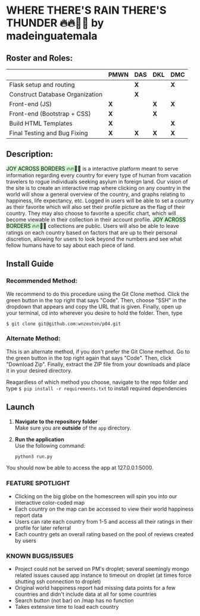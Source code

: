 # WHERE THERE'S RAIN THERE'S THUNDER 🔥🔥😵‍💫 by madeinguatemala


## Roster and Roles:  
|                                        | PMWN       | DAS        |  DKL       | DMC      |
| -------------------------------------- | ---------- | ---------- | ---------- | -------- |
| Flask setup and routing                |            |    **X**   |            |   **X**  |
| Construct Database Organization        |            |    **X**   |            |          |
| Front-end (JS)                         |    **X**   |            |   **X**    |   **X**  |
| Front-end (Bootstrap + CSS)            |   **X**    |            |   **X**    |          |
| Build HTML Templates                   |    **X**   |            |            |   **X**  |
| Final Testing and Bug Fixing           |    **X**   |    **X**   |   **X**    |   **X**  |

## Description:
<mark style="background: #BBFABBA6;">JOY ACROSS BORDERS 🔥🔥😵‍💫</mark> is a interactive platform meant to serve information regarding every country for every type of human from vacation travelers to rogue individuals seeking asylum in foreign land. Our vision of the site is to create an interactive map where clicking on any country in the world will show a general overview of the country, and graphs relating to happiness, life expectancy, etc. Logged in users will be able to set a country as their favorite which will also set their profile picture as the flag of their country. They may also choose to favorite a specific chart, which will become viewable in their collection in their account profile. <mark style="background: #BBFABBA6;">JOY ACROSS BORDERS 🔥🔥😵‍💫</mark>  collections are public. Users will also be able to leave ratings on each country based on factors that are up to their personal discretion, allowing for users to look beyond the numbers and see what fellow humans have to say about each piece of land.

## Install Guide
### Recommended Method: 
We recommend to do this procedure using the Git Clone method. Click the green button in the top right that says "Code". Then, choose "SSH" in the dropdown that appears and copy the URL that is given. Finally, open up your terminal, cd into wherever you desire to hold the folder. Then, type 
```
$ git clone git@github.com:wnzeuton/p04.git
```

### Alternate Method: 
This is an alternate method, if you don't prefer the Git Clone method. Go to the green button in the top right again that says "Code". Then, click "Download Zip". Finally, extract the ZIP file from your downloads and place it in your desired directory. 

Reagardless of which method you choose, navigate to the repo folder and type ```$ pip install -r requirements.txt``` to install required dependencies

## Launch

1. **Navigate to the repository folder**  
   Make sure you are **outside** of the `app` directory.

2. **Run the application**  
   Use the following command:
   ```bash
   python3 run.py

You should now be able to access the app at 127.0.0.1:5000.
   
### FEATURE SPOTLIGHT
* Clicking on the big globe on the homescreen will spin you into our interactive color-coded map
* Each country on the map can be accessed to view their world happiness report data
* Users can rate each country from 1-5 and access all their ratings in their profile for later referral
* Each country gets an overall rating based on the pool of reviews created by users

### KNOWN BUGS/ISSUES
* Project could not be served on PM's droplet; several seemingly mongo related issues caused app instance to timeout on droplet (at times force shutting ssh connection to droplet)
* Original world happiness report had missing data points for a few countries and didn't include data at all for some countries
* Search button (not bar) on /map has no function
* Takes extensive time to load each country
